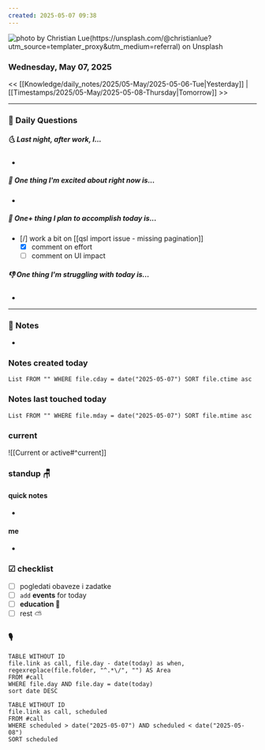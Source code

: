 ```yaml
---
created: 2025-05-07 09:38
---
```

![photo by Christian Lue(https://unsplash.com/@christianlue?utm_source=templater_proxy&utm_medium=referral) on Unsplash](https://images.unsplash.com/photo-1671996610887-888bda279b38?crop=entropy&cs=srgb&fm=jpg&ixid=M3w2NDU1OTF8MHwxfHJhbmRvbXx8fHx8fHx8fDE3NDY2MDM1MTF8&ixlib=rb-4.1.0&q=85&w=200&h=200)
### Wednesday, May 07, 2025

<< [[Knowledge/daily_notes/2025/05-May/2025-05-06-Tue|Yesterday]] | [[Timestamps/2025/05-May/2025-05-08-Thursday|Tomorrow]] >>

___
### 📅 Daily Questions
##### 🌜 **Last night, after work, I...**
- 

##### 🙌 **One thing I'm excited about right now is...**
- 

##### 🚀 **One+ thing I plan to accomplish today is...**
- [/] work a bit on [[qsl import issue - missing pagination]]
	- [x] comment on effort
	- [ ] comment on UI impact

##### 👎 **One thing I'm struggling with today is...**
- 

---
### 📝 Notes
- 

### Notes created today
```dataview
List FROM "" WHERE file.cday = date("2025-05-07") SORT file.ctime asc
```

### Notes last touched today
```dataview
List FROM "" WHERE file.mday = date("2025-05-07") SORT file.mtime asc
`````
### **current**
![[Current or active#^current]]

### **standup** 🪑

#### quick notes
- 
#### me 
- 

### ☑ checklist
- [ ] pogledati  obaveze i zadatke
- [ ] `add` **events** for today
- [ ] **education 🎒**
- [ ] rest ⛅ 

### 🎙

```dataview
TABLE WITHOUT ID
file.link as call, file.day - date(today) as when, regexreplace(file.folder, "^.*\/", "") AS Area
FROM #call
WHERE file.day AND file.day = date(today)
sort date DESC
```

```dataview
TABLE WITHOUT ID
file.link as call, scheduled
FROM #call
WHERE scheduled > date("2025-05-07") AND scheduled < date("2025-05-08")
SORT scheduled
```
